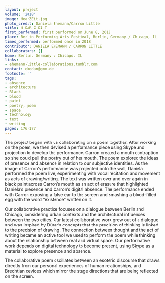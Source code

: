 ```yaml
---
layout: project
volume: '2018'
image: HearZEit.jpg
photo_credit: Daniela Ehemann/Carron Little
title: H EAR Z EI T
first_performed: first performed on June 8, 2018
place: Berlin Performing Arts Festival, Berlin, Germany / Chicago, IL
times_performed: performed once in 2018
contributor: DANIELA EHEMANN / CARRON LITTLE
collaborators: []
home: Berlin, Germany / Chicago, IL
links:
- ehemann-little-collaborations.tumblr.com
contact: ehedan@gmx.de
footnote: ''
tags:
- absence
- architecture
- Black
- blood
- paint
- poetry, poem
- space
- technology
- text
- writing
pages: 176-177
---
```


The project began with us collaborating on a poem together. After working on the poem, we then devised a performance piece using Skype and projection to develop the performance. Carron created a mouth contraption so she could pull the poetry out of her mouth. The poem explored the ideas of presence and absence in relation to our subjective identities. As the image of Carron’s performance was projected onto the wall, Daniela performed the poem live, experimenting with vocal recitation and movement as acts of drawing/writing. The text was written over and over again in black paint across Carron’s mouth as an act of erasure that highlighted Daniela’s presence and Carron’s digital absence. The performance ended with Carron exposing a false ear to the screen and smashing a blood-filled egg with the word “existence” written on it.

Our collaborative practice focuses on a dialogue between Berlin and Chicago, considering urban contexts and the architectural influences between the two cities. Our latest collaborative work grew out of a dialogue and was inspired by Dürer’s concepts that the precision of thinking is linked to the precision of drawing. The connection between thought and the act of writing became an active tool we used to perform the poem while thinking about the relationship between real and virtual space. Our performative work depends on digital technology to become present, using Skype as a material to explore presence and absence.

The collaborative poem oscillates between an esoteric discourse that draws directly from our personal experiences of human relationships, and Brechtian devices which mirror the stage directions that are being reflected on the screen.

